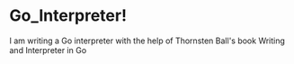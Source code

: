 # Go_Interpreter! #

I am writing a Go interpreter with the help of Thornsten Ball's book Writing and Interpreter in Go

